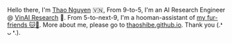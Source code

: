 Hello there, I'm [Thao Nguyen](https://thaoshibe.github.io) 🇻🇳,
From 9-to-5, I'm an AI Research Engineer @ [VinAI Research](https://www.vinai.io) 🧐.
From 5-to-next-9, I'm a hooman-assistant of [my fur-friends 🐱🐶](https://www.instagram.com/avoshibe/).
More about me, please go to [thaoshibe.github.io](https://thaoshibe.github.io).
Thank you (.❛ ᴗ ❛.).

